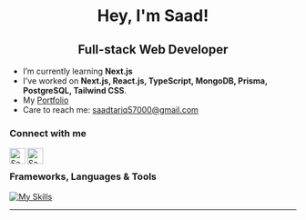 <div id="greetings" align="center">
<h1>
  Hey, I'm Saad!
</h1>
<h2>Full-stack Web Developer</h2>
</div>

- I’m currently learning **Next.js**
- I've worked on **Next.js, React.js, TypeScript, MongoDB, Prisma, PostgreSQL, Tailwind CSS**.
- My [Portfolio](https://saadt.vercel.app)
- Care to reach me: saadtariq57000@gmail.com

### Connect with me

<a href="https://www.linkedin.com/in/saadtariq57/" target="_blank">
    <img align="left" alt="Saad Tariq | Linkedin" width="28px" src="https://www.vectorlogo.zone/logos/linkedin/linkedin-tile.svg" />
</a>
<a href="https://saadt.vercel.app" target="_blank">
    <img align="left" alt="Saad Tariq | Linkedin" width="28px" src="https://img.freepik.com/premium-vector/web-icon-web-icon-vector-web-icon-png-web-icon-download-website-image-icon-website-logo-design_1120995-74.jpg" />
</a>
<br>

### Frameworks, Languages & Tools

[![My Skills](https://skillicons.dev/icons?i=nextjs,react,ts,js,mongodb,prisma,postgres,nodejs,tailwind,vercel,vscode,figma&theme=dark)]([https://safikhan.me])

[mail]: saadtariq57000@gmail.com
[linkedin]: https://www.linkedin.com/in/saadtariq57

---

<div align="center">
  
</div>

